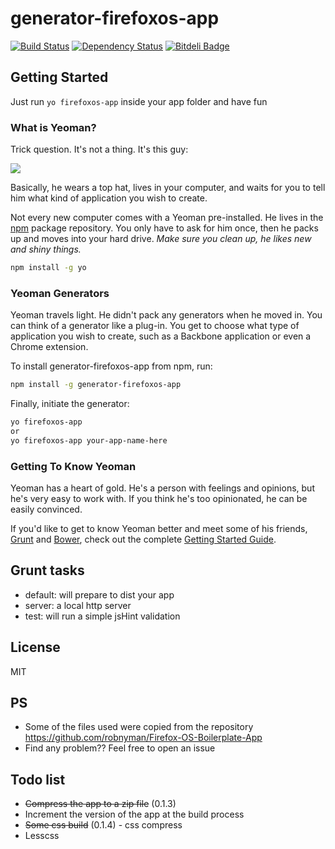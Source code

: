 # generator-firefoxos-app

[![Build Status](https://secure.travis-ci.org/sipmann/generator-firefoxos-app.png?branch=master)](https://travis-ci.org/sipmann/generator-firefoxos-app)
[![Dependency Status](https://david-dm.org/sipmann/generator-firefoxos-app.svg)](https://david-dm.org/sipmann/generator-firefoxos-app)
[![Bitdeli Badge](https://d2weczhvl823v0.cloudfront.net/sipmann/generator-firefoxos-app/trend.png)](https://bitdeli.com/free "Bitdeli Badge")

## Getting Started

Just run `yo firefoxos-app` inside your app folder and have fun

### What is Yeoman?

Trick question. It's not a thing. It's this guy:

![](http://i.imgur.com/JHaAlBJ.png)

Basically, he wears a top hat, lives in your computer, and waits for you to tell him what kind of application you wish to create.

Not every new computer comes with a Yeoman pre-installed. He lives in the [npm](https://npmjs.org) package repository. You only have to ask for him once, then he packs up and moves into your hard drive. *Make sure you clean up, he likes new and shiny things.*

```bash
npm install -g yo
```

### Yeoman Generators

Yeoman travels light. He didn't pack any generators when he moved in. You can think of a generator like a plug-in. You get to choose what type of application you wish to create, such as a Backbone application or even a Chrome extension.

To install generator-firefoxos-app from npm, run:

```bash
npm install -g generator-firefoxos-app
```

Finally, initiate the generator:

```bash
yo firefoxos-app
or
yo firefoxos-app your-app-name-here
```

### Getting To Know Yeoman

Yeoman has a heart of gold. He's a person with feelings and opinions, but he's very easy to work with. If you think he's too opinionated, he can be easily convinced.

If you'd like to get to know Yeoman better and meet some of his friends, [Grunt](http://gruntjs.com) and [Bower](http://bower.io), check out the complete [Getting Started Guide](https://github.com/yeoman/yeoman/wiki/Getting-Started).

## Grunt tasks

* default: will prepare to dist your app
* server: a local http server
* test: will run a simple jsHint validation

## License

MIT

## PS

* Some of the files used were copied from the repository https://github.com/robnyman/Firefox-OS-Boilerplate-App
* Find any problem?? Feel free to open an issue

## Todo list

* ~~Compress the app to a zip file~~ (0.1.3)
* Increment the version of the app at the build process
* ~~Some css build~~ (0.1.4) - css compress
* Lesscss

